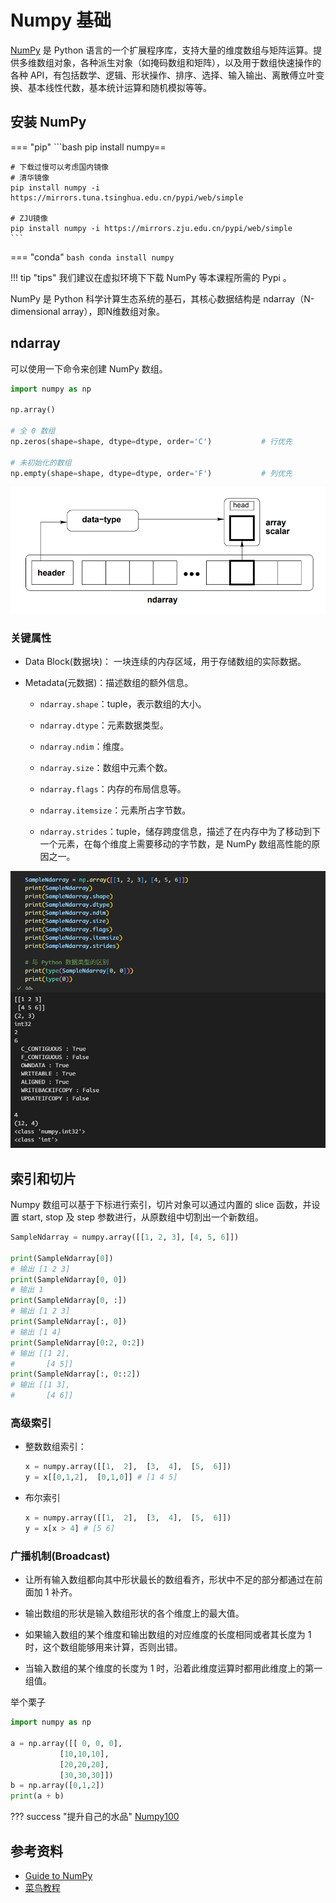 # Numpy 基础

[NumPy](https://numpy.org) 是 Python 语言的一个扩展程序库，支持大量的维度数组与矩阵运算。提供多维数组对象，各种派生对象（如掩码数组和矩阵），以及用于数组快速操作的各种 API，有包括数学、逻辑、形状操作、排序、选择、输入输出、离散傅立叶变换、基本线性代数，基本统计运算和随机模拟等等。

## 安装 NumPy

=== "pip"
    ```bash
    pip install numpy==<version>
    
    # 下载过慢可以考虑国内镜像
    # 清华镜像
    pip install numpy -i https://mirrors.tuna.tsinghua.edu.cn/pypi/web/simple

    # ZJU镜像
    pip install numpy -i https://mirrors.zju.edu.cn/pypi/web/simple
    ```

=== "conda"
    ```bash
    conda install numpy
    ```

!!! tip "tips"
    我们建议在虚拟环境下下载 NumPy 等本课程所需的 Pypi 。

NumPy 是 Python 科学计算生态系统的基石，其核心数据结构是 ndarray（N-dimensional array），即N维数组对象。

## ndarray

可以使用一下命令来创建 NumPy 数组。

```python
import numpy as np

np.array()

# 全 0 数组
np.zeros(shape=shape, dtype=dtype, order='C')           # 行优先

# 未初始化的数组
np.empty(shape=shape, dtype=dtype, order='F')           # 列优先
```

![ndarray](image/ndarray.png)

### 关键属性

- Data Block(数据块)： 一块连续的内存区域，用于存储数组的实际数据。

- Metadata(元数据)：描述数组的额外信息。

    - `ndarray.shape`：tuple，表示数组的大小。

    - `ndarray.dtype`：元素数据类型。

    - `ndarray.ndim`：维度。

    - `ndarray.size`：数组中元素个数。

    - `ndarray.flags`：内存的布局信息等。

    - `ndarray.itemsize`：元素所占字节数。

    - `ndarray.strides`：tuple，储存跨度信息，描述了在内存中为了移动到下一个元素，在每个维度上需要移动的字节数，是 NumPy 数组高性能的原因之一。

![Metadata](image/metadata.png)

## 索引和切片

Numpy 数组可以基于下标进行索引，切片对象可以通过内置的 slice 函数，并设置 start, stop 及 step 参数进行，从原数组中切割出一个新数组。

```python
SampleNdarray = numpy.array([[1, 2, 3], [4, 5, 6]])

print(SampleNdarray[0])
# 输出 [1 2 3]
print(SampleNdarray[0, 0])
# 输出 1
print(SampleNdarray[0, :])
# 输出 [1 2 3]
print(SampleNdarray[:, 0])
# 输出 [1 4]
print(SampleNdarray[0:2, 0:2])
# 输出 [[1 2], 
#       [4 5]]
print(SampleNdarray[:, 0::2])
# 输出 [[1 3],
#       [4 6]]
```

### 高级索引

- 整数数组索引：

    ```python
    x = numpy.array([[1,  2],  [3,  4],  [5,  6]]) 
    y = x[[0,1,2],  [0,1,0]] # [1 4 5]
    ```

- 布尔索引

    ```python
    x = numpy.array([[1,  2],  [3,  4],  [5,  6]])
    y = x[x > 4] # [5 6]
    ```

### 广播机制(Broadcast)

- 让所有输入数组都向其中形状最长的数组看齐，形状中不足的部分都通过在前面加 1 补齐。

- 输出数组的形状是输入数组形状的各个维度上的最大值。

- 如果输入数组的某个维度和输出数组的对应维度的长度相同或者其长度为 1 时，这个数组能够用来计算，否则出错。

- 当输入数组的某个维度的长度为 1 时，沿着此维度运算时都用此维度上的第一组值。

举个栗子

```python
import numpy as np 
 
a = np.array([[ 0, 0, 0],
           [10,10,10],
           [20,20,20],
           [30,30,30]])
b = np.array([0,1,2])
print(a + b)
```

??? success "提升自己的水品"
    [Numpy100](https://github.com/rougier/numpy-100)

## 参考资料

- [Guide to NumPy](https://web.mit.edu/dvp/Public/numpybook.pdf)
- [菜鸟教程](https://www.runoob.com/numpy/numpy-tutorial.html)